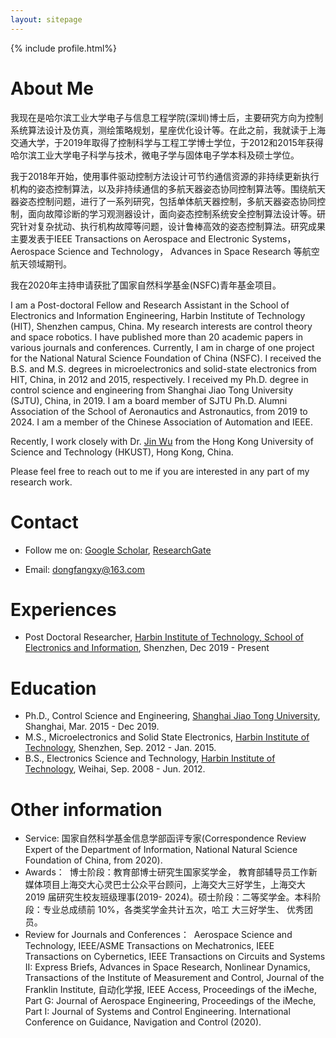```yaml
---
layout: sitepage
---
```


[comment]: # (Insert my picture)
{% include profile.html%}

[comment]: # (Insert my resume below)

# About Me

我现在是哈尔滨工业大学电子与信息工程学院(深圳)博士后，主要研究方向为控制系统算法设计及仿真，测绘策略规划，星座优化设计等。在此之前，我就读于上海交通大学，于2019年取得了控制科学与工程工学博士学位，于2012和2015年获得哈尔滨工业大学电子科学与技术，微电子学与固体电子学本科及硕士学位。

我于2018年开始，使用事件驱动控制方法设计可节约通信资源的非持续更新执行机构的姿态控制算法，以及非持续通信的多航天器姿态协同控制算法等。围绕航天器姿态控制问题，进行了一系列研究，包括单体航天器控制，多航天器姿态协同控制，面向故障诊断的学习观测器设计，面向姿态控制系统安全控制算法设计等。研究针对复杂扰动、执行机构故障等问题，设计鲁棒高效的姿态控制算法。研究成果主要发表于IEEE Transactions on Aerospace and Electronic Systems，Aerospace Science and Technology， Advances in Space Research 等航空航天领域期刊。

我在2020年主持申请获批了国家自然科学基金(NSFC)青年基金项目。


<!--
复制了师傅的主页，我还在修改中....[[My CV in PDF]]({{site.url}}/YuJiangCV.pdf) 
-->

I am a Post-doctoral Fellow and Research Assistant in the School of Electronics and Information Engineering, Harbin Institute of Technology (HIT), Shenzhen campus, China. My research interests are control theory and space robotics. I have published more than 20 academic papers in various journals and conferences. Currently, I am in charge of one project for the National Natural Science Foundation of China (NSFC). I received the B.S. and M.S. degrees in microelectronics and solid-state electronics from HIT, China, in 2012 and 2015, respectively. I received my Ph.D. degree in control science and engineering from Shanghai Jiao Tong University (SJTU), China, in 2019. I am a board member of SJTU Ph.D. Alumni Association of the School of Aeronautics and Astronautics, from 2019 to 2024. I am a member of the Chinese Association of Automation and IEEE.

Recently, I work closely with Dr. [Jin Wu](https://zarathustr.github.io/) from the Hong Kong University of Science and Technology (HKUST), Hong Kong, China.

Please feel free to reach out to me if you are interested in any part of my research work.

# Contact
* Follow me on:
[Google Scholar](https://scholar.google.com/citations?user=oHzlz50AAAAJ&hl),
[ResearchGate](https://www.researchgate.net/profile/Chengxi_Zhang5)

* Email: <a href="mailto:dongfangxy@163.com"><span style="line-height:2;">dongfangxy@163.com</span>


# Experiences
* Post Doctoral Researcher,  <a href="https://dongfangxy.github.io/">Harbin Institute of Technology, School of Electronics and Information</a>, Shenzhen, Dec 2019 - Present


# Education
* Ph.D., Control Science and Engineering, <a href="https://dongfangxy.github.io/">Shanghai Jiao Tong University</a>, Shanghai, Mar. 2015 - Dec 2019. 
* M.S., Microelectronics and Solid State Electronics, <a href="https://dongfangxy.github.io/">Harbin Institute of Technology</a>, Shenzhen, Sep. 2012 - Jan. 2015. 
* B.S., Electronics Science and Technology, <a href="https://dongfangxy.github.io/">Harbin Institute of Technology</a>, Weihai, Sep. 2008 - Jun. 2012.

# Other information
* Service: 国家自然科学基金信息学部函评专家(Correspondence Review Expert of the Department of Information, National Natural Science Foundation of China, from 2020).
* Awards：&nbsp;
博士阶段：教育部博士研究生国家奖学金， 教育部辅导员工作新媒体项目上海交大心灵巴士公众平台顾问，上海交大三好学生，上海交大 2019 届研究生校友班级理事(2019-
2024)。硕士阶段：二等奖学金。本科阶段：专业总成绩前 10%，各类奖学金共计五次，哈工
大三好学生、 优秀团员。
* Review for  Journals and Conferences：&nbsp;
Aerospace Science and Technology, IEEE/ASME Transactions on Mechatronics, IEEE Transactions on Cybernetics, IEEE Transactions on Circuits and Systems II: Express Briefs, Advances in Space Research, Nonlinear Dynamics, Transactions of the Institute of Measurement and Control, Journal of the Franklin Institute, 自动化学报, IEEE Access, 
Proceedings of the iMeche, Part G: Journal of Aerospace Engineering, Proceedings of the iMeche, Part I: Journal of Systems and Control Engineering.
International Conference on Guidance, Navigation and Control (2020).


